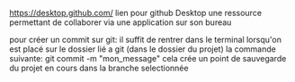 https://desktop.github.com/ lien pour github Desktop une ressource permettant de collaborer via une application sur son bureau

pour créer un commit sur git:
il suffit de rentrer dans le terminal lorsqu'on est placé sur le dossier lié a git (dans le dossier du projet) la commande suivante:
git commit -m "mon_message"
cela crée un point de sauvegarde du projet en cours dans la branche selectionnée